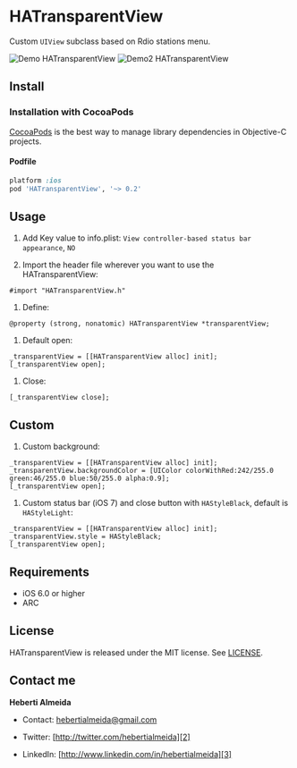 HATransparentView
=================

Custom `UIView` subclass based on Rdio stations menu.

![Demo HATransparentView](https://raw.github.com/hebertialmeida/HATransparentView/master/HATransparentViewDemo/Images.xcassets/1.png)
![Demo2 HATransparentView](https://raw.github.com/hebertialmeida/HATransparentView/master/HATransparentViewDemo/Images.xcassets/2.png)

Install
-----

### Installation with CocoaPods
[CocoaPods](http://cocoapods.org) is the best way to manage library dependencies in Objective-C projects.

#### Podfile
```ruby
platform :ios
pod 'HATransparentView', '~> 0.2'
```

Usage
-----
 1. Add Key value to info.plist: `View controller-based status bar appearance`, `NO`

 1. Import the header file wherever you want to use the HATransparentView:
```objc
#import "HATransparentView.h"
```

 1. Define:
```objc
@property (strong, nonatomic) HATransparentView *transparentView;
```

 1. Default open:
```objc
_transparentView = [[HATransparentView alloc] init];
[_transparentView open];
```

 1. Close:
```objc
[_transparentView close];
```

Custom
-----

 1. Custom background:
```objc
_transparentView = [[HATransparentView alloc] init];
_transparentView.backgroundColor = [UIColor colorWithRed:242/255.0 green:46/255.0 blue:50/255.0 alpha:0.9];
[_transparentView open];
```

 1. Custom status bar (iOS 7) and close button with `HAStyleBlack`, default is `HAStyleLight`:
```objc
_transparentView = [[HATransparentView alloc] init];
_transparentView.style = HAStyleBlack;
[_transparentView open];
```


Requirements
----------
* iOS 6.0 or higher
* ARC

## License
HATransparentView is released under the MIT license. See
[LICENSE](https://github.com/hebertialmeida/HATransparentView/blob/master/LICENSE).

Contact me
----------

**Heberti Almeida**  


* Contact: [hebertialmeida@gmail.com][1]
* Twitter: [http://twitter.com/hebertialmeida][2] 
* LinkedIn: [http://www.linkedin.com/in/hebertialmeida][3] 

  [1]: mailto:hebertialmeida@gmail.com
  [2]: http://twitter.com/hebertialmeida
  [3]: http://www.linkedin.com/in/hebertialmeida 
